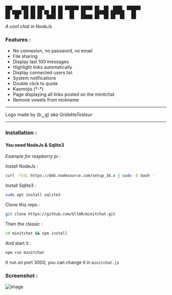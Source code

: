 ```
███    ███ ██ ███   ██ ██ ██████ █████ ██  ██  ████  ██████
██ ████ ██ ██ ██ ██ ██ ██   ██   ██    ██████ ██████   ██  
██  ██  ██ ██ ██  ████ ██   ██   █████ ██  ██ ██  ██   ██  
``` 

_A cool chat in NodeJs_

### Features : 
- No connexion, no password, no email
- File sharing
- Display last 100 messages
- Highlight links automatically
- Display connected users list
- System notifications
- Double click to quote
- Kaomojis (\*-\*)
- Page displaying all links posted on the minitchat
- Remove vowels from nickname

---

Logo made by (b‿g) _aka GröbêtaTesteur_

---

### Installation :   
#### **You need NodeJs & Sqlite3**
_Example for raspberry pi :_   

Install NodeJs :    

```bash
curl -fsSL https://deb.nodesource.com/setup_16.x | sudo -E bash -
```

Install Sqlite3 :   
```bash
sudo apt install sqlite3
```
Clone this repo :
```bash
git clone https://github.com/GllmR/minitchat.git
```

Then the classic : 
```bash
cd minitchat && npm install
```

And start it : 
```bash 
npm run minitchat
```

It run on port 3000, you can change it in `minitchat.js`


### Screenshot :
![image](https://user-images.githubusercontent.com/56537238/151720109-36a0fca6-2541-496a-90a4-7f622e8e8142.png)
